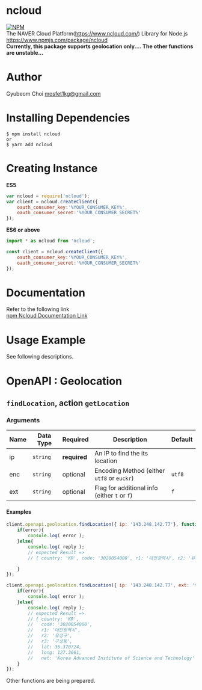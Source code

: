 ncloud
=======
[![NPM](https://nodei.co/npm/ncloud.png?compact=true)](https://nodei.co/npm/ncloud/)  
The NAVER Cloud Platform(https://www.ncloud.com/) Library for Node.js  
https://www.npmjs.com/package/ncloud  
**Currently, this package supports geolocation only.... The other functions are unstable...**

# Author
Gyubeom Choi <mosfet1kg@gmail.com>

# Installing Dependencies
```
$ npm install ncloud
or
$ yarn add ncloud
```

# Creating Instance
**ES5**
```javascript
var ncloud = require('ncloud');
var client = ncloud.createClient({
    oauth_consumer_key:'%YOUR_CONSUMER_KEY%',
    oauth_consumer_secret:'%YOUR_CONSUMER_SECRET%'
});
```
**ES6 or above**
```javascript
import * as ncloud from 'ncloud';

const client = ncloud.createClient({
    oauth_consumer_key:'%YOUR_CONSUMER_KEY%',
    oauth_consumer_secret:'%YOUR_CONSUMER_SECRET%'
});
```

# Documentation  
Refer to the following link  
[npm Ncloud Documentation Link](https://mosfet1kg.github.io/ncloud/docs/)

# Usage Example
See following descriptions.
# OpenAPI : Geolocation
## `findLocation`, action `getLocation`
### Arguments
| Name | Data Type | Required | Description                | Default |
|------|-----------|----------|----------------------------|---------|
| ip   | `string`  | <b>required</b> | An IP to find the its location |         |
| enc  | `string`  | optional | Encoding Method (either `utf8` or `euckr`) | `utf8`  |
| ext  | `string`  | optional | Flag for additional info (either `t` or `f`) | `f`   |


#### Examples
```javascript
client.openapi.geolocation.findLocation({ ip: '143.248.142.77'}, function( error, reply ){
    if(error){
        console.log( error );
    }else{
        console.log( reply );
        // expected Result =>
        // { country: 'KR', code: '3020054000', r1: '대전광역시', r2: '유성구' }

    }
});
```
```javascript
client.openapi.geolocation.findLocation({ ip: '143.248.142.77', ext: 't'}, function( error, reply ){
    if(error){
        console.log( error );
    }else{
        console.log( reply );
        // expected Result =>
        // { country: 'KR',
        //   code: '3020054000',
        //   r1: '대전광역시',
        //   r2: '유성구',
        //   r3: '구성동',
        //   lat: 36.370724,
        //   long: 127.3661,
        //   net: 'Korea Advanced Institute of Science and Technology' }
    }
});
```  

Other functions are being prepared.